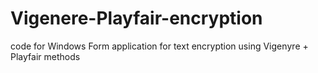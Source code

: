 # Vigenere-Playfair-encryption
code for Windows Form application for text encryption using Vigenуre +  Playfair methods
